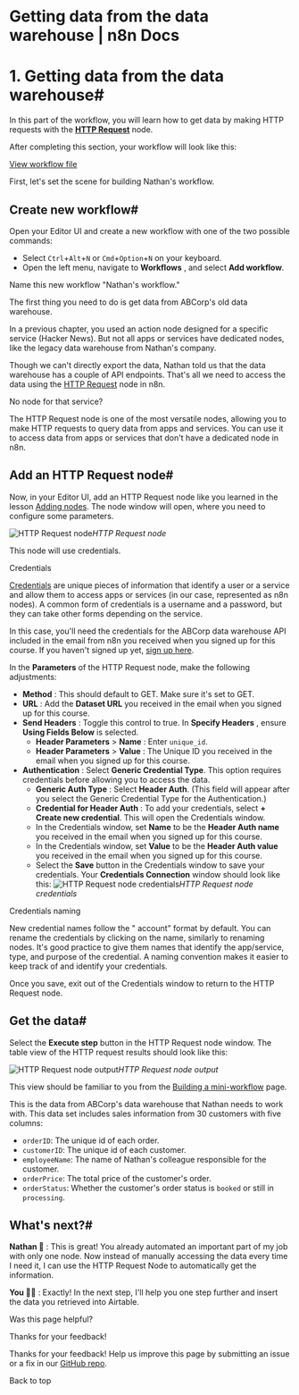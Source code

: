 # Getting data from the data warehouse | n8n Docs

[ ](https://github.com/n8n-io/n8n-docs/edit/main/docs/courses/level-one/chapter-5/chapter-5.1.md "Edit this page")

# 1\. Getting data from the data warehouse#

In this part of the workflow, you will learn how to get data by making HTTP requests with the [**HTTP Request**](../../../../integrations/builtin/core-nodes/n8n-nodes-base.httprequest/) node.

After completing this section, your workflow will look like this:

[View workflow file](/_workflows//courses/level-one/chapter-5/chapter-5.1.json)

First, let's set the scene for building Nathan's workflow.

## Create new workflow#

Open your Editor UI and create a new workflow with one of the two possible commands:

  * Select `Ctrl`+`Alt`+`N` or `Cmd`+`Option`+`N` on your keyboard.
  * Open the left menu, navigate to **Workflows** , and select **Add workflow**.

Name this new workflow "Nathan's workflow."

The first thing you need to do is get data from ABCorp's old data warehouse.

In a previous chapter, you used an action node designed for a specific service (Hacker News). But not all apps or services have dedicated nodes, like the legacy data warehouse from Nathan's company.

Though we can't directly export the data, Nathan told us that the data warehouse has a couple of API endpoints. That's all we need to access the data using the [HTTP Request](../../../../integrations/builtin/core-nodes/n8n-nodes-base.httprequest/) node in n8n.

No node for that service?

The HTTP Request node is one of the most versatile nodes, allowing you to make HTTP requests to query data from apps and services. You can use it to access data from apps or services that don't have a dedicated node in n8n.

## Add an HTTP Request node#

Now, in your Editor UI, add an HTTP Request node like you learned in the lesson [Adding nodes](../../chapter-1/#adding-nodes). The node window will open, where you need to configure some parameters.

![HTTP Request node](/_images/courses/level-one/chapter-five/l1-c5-5-1-http-request-node.png)_HTTP Request node_

This node will use credentials.

Credentials

[Credentials](../../../../glossary/#credential-n8n) are unique pieces of information that identify a user or a service and allow them to access apps or services (in our case, represented as n8n nodes). A common form of credentials is a username and a password, but they can take other forms depending on the service.

In this case, you'll need the credentials for the ABCorp data warehouse API included in the email from n8n you received when you signed up for this course. If you haven't signed up yet, [sign up here](https://n8n-community.typeform.com/to/PDEMrevI).

In the **Parameters** of the HTTP Request node, make the following adjustments:

  * **Method** : This should default to GET. Make sure it's set to GET.
  * **URL** : Add the **Dataset URL** you received in the email when you signed up for this course.
  * **Send Headers** : Toggle this control to true. In **Specify Headers** , ensure **Using Fields Below** is selected.
    * **Header Parameters** > **Name** : Enter `unique_id`.
    * **Header Parameters** > **Value** : The Unique ID you received in the email when you signed up for this course.
  * **Authentication** : Select **Generic Credential Type**. This option requires credentials before allowing you to access the data.
    * **Generic Auth Type** : Select **Header Auth**. (This field will appear after you select the Generic Credential Type for the Authentication.)
    * **Credential for Header Auth** : To add your credentials, select **\+ Create new credential**. This will open the Credentials window.
    * In the Credentials window, set **Name** to be the **Header Auth name** you received in the email when you signed up for this course.
    * In the Credentials window, set **Value** to be the **Header Auth value** you received in the email when you signed up for this course.
    * Select the **Save** button in the Credentials window to save your credentials. Your **Credentials Connection** window should look like this: ![HTTP Request node credentials](/_images/courses/level-one/chapter-five/l1-c5-5-1-http-request-node-credentials.png)_HTTP Request node credentials_

Credentials naming

New credential names follow the " account" format by default. You can rename the credentials by clicking on the name, similarly to renaming nodes. It's good practice to give them names that identify the app/service, type, and purpose of the credential. A naming convention makes it easier to keep track of and identify your credentials.

Once you save, exit out of the Credentials window to return to the HTTP Request node.

## Get the data#

Select the **Execute step** button in the HTTP Request node window. The table view of the HTTP request results should look like this:

![HTTP Request node output](/_images/courses/level-one/chapter-five/l1-c5-5-1-http-request-node-window.png)_HTTP Request node output_

This view should be familiar to you from the [Building a mini-workflow](../../chapter-2/) page.

This is the data from ABCorp's data warehouse that Nathan needs to work with. This data set includes sales information from 30 customers with five columns:

  * `orderID`: The unique id of each order.
  * `customerID`: The unique id of each customer.
  * `employeeName`: The name of Nathan's colleague responsible for the customer.
  * `orderPrice`: The total price of the customer's order.
  * `orderStatus`: Whether the customer's order status is `booked` or still in `processing`.

## What's next?#

**Nathan 🙋** : This is great! You already automated an important part of my job with only one node. Now instead of manually accessing the data every time I need it, I can use the HTTP Request Node to automatically get the information.

**You 👩‍🔧** : Exactly! In the next step, I'll help you one step further and insert the data you retrieved into Airtable.

Was this page helpful? 

Thanks for your feedback! 

Thanks for your feedback! Help us improve this page by submitting an issue or a fix in our [GitHub repo](https://github.com/n8n-io/n8n-docs). 

Back to top